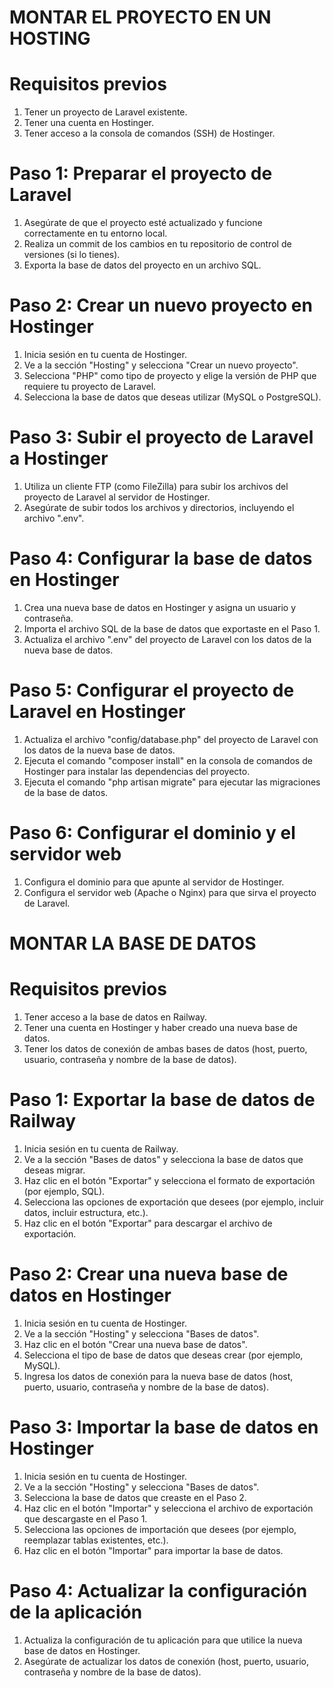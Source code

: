 # MONTAR EL PROYECTO EN UN HOSTING
# Requisitos previos
1. Tener un proyecto de Laravel existente.
2. Tener una cuenta en Hostinger.
3. Tener acceso a la consola de comandos (SSH) de Hostinger.

# Paso 1: Preparar el proyecto de Laravel
1. Asegúrate de que el proyecto esté actualizado y funcione correctamente en tu entorno local.
2. Realiza un commit de los cambios en tu repositorio de control de versiones (si lo tienes).
3. Exporta la base de datos del proyecto en un archivo SQL.

# Paso 2: Crear un nuevo proyecto en Hostinger
1. Inicia sesión en tu cuenta de Hostinger.
2. Ve a la sección "Hosting" y selecciona "Crear un nuevo proyecto".
3. Selecciona "PHP" como tipo de proyecto y elige la versión de PHP que requiere tu proyecto de Laravel.
4. Selecciona la base de datos que deseas utilizar (MySQL o PostgreSQL).

# Paso 3: Subir el proyecto de Laravel a Hostinger
1. Utiliza un cliente FTP (como FileZilla) para subir los archivos del proyecto de Laravel al servidor de Hostinger.
2. Asegúrate de subir todos los archivos y directorios, incluyendo el archivo ".env".

# Paso 4: Configurar la base de datos en Hostinger
1. Crea una nueva base de datos en Hostinger y asigna un usuario y contraseña.
2. Importa el archivo SQL de la base de datos que exportaste en el Paso 1.
3. Actualiza el archivo ".env" del proyecto de Laravel con los datos de la nueva base de datos.

# Paso 5: Configurar el proyecto de Laravel en Hostinger
1. Actualiza el archivo "config/database.php" del proyecto de Laravel con los datos de la nueva base de datos.
2. Ejecuta el comando "composer install" en la consola de comandos de Hostinger para instalar las dependencias del proyecto.
3. Ejecuta el comando "php artisan migrate" para ejecutar las migraciones de la base de datos.

# Paso 6: Configurar el dominio y el servidor web
1. Configura el dominio para que apunte al servidor de Hostinger.
2. Configura el servidor web (Apache o Nginx) para que sirva el proyecto de Laravel.



# MONTAR LA BASE DE DATOS

# Requisitos previos
1. Tener acceso a la base de datos en Railway.
2. Tener una cuenta en Hostinger y haber creado una nueva base de datos.
3. Tener los datos de conexión de ambas bases de datos (host, puerto, usuario, contraseña y nombre de la base de datos).

# Paso 1: Exportar la base de datos de Railway
1. Inicia sesión en tu cuenta de Railway.
2. Ve a la sección "Bases de datos" y selecciona la base de datos que deseas migrar.
3. Haz clic en el botón "Exportar" y selecciona el formato de exportación (por ejemplo, SQL).
4. Selecciona las opciones de exportación que desees (por ejemplo, incluir datos, incluir estructura, etc.).
5. Haz clic en el botón "Exportar" para descargar el archivo de exportación.

# Paso 2: Crear una nueva base de datos en Hostinger
1. Inicia sesión en tu cuenta de Hostinger.
2. Ve a la sección "Hosting" y selecciona "Bases de datos".
3. Haz clic en el botón "Crear una nueva base de datos".
4. Selecciona el tipo de base de datos que deseas crear (por ejemplo, MySQL).
5. Ingresa los datos de conexión para la nueva base de datos (host, puerto, usuario, contraseña y nombre de la base de datos).

# Paso 3: Importar la base de datos en Hostinger
1. Inicia sesión en tu cuenta de Hostinger.
2. Ve a la sección "Hosting" y selecciona "Bases de datos".
3. Selecciona la base de datos que creaste en el Paso 2.
4. Haz clic en el botón "Importar" y selecciona el archivo de exportación que descargaste en el Paso 1.
5. Selecciona las opciones de importación que desees (por ejemplo, reemplazar tablas existentes, etc.).
6. Haz clic en el botón "Importar" para importar la base de datos.

# Paso 4: Actualizar la configuración de la aplicación
1. Actualiza la configuración de tu aplicación para que utilice la nueva base de datos en Hostinger.
2. Asegúrate de actualizar los datos de conexión (host, puerto, usuario, contraseña y nombre de la base de datos).
